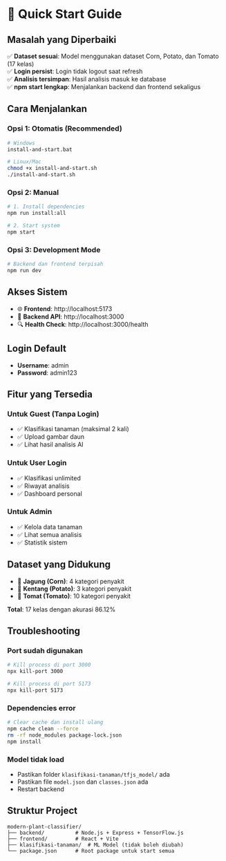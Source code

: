 # 🚀 Quick Start Guide

## Masalah yang Diperbaiki

✅ **Dataset sesuai**: Model menggunakan dataset Corn, Potato, dan Tomato (17 kelas)  
✅ **Login persist**: Login tidak logout saat refresh  
✅ **Analisis tersimpan**: Hasil analisis masuk ke database  
✅ **npm start lengkap**: Menjalankan backend dan frontend sekaligus  

## Cara Menjalankan

### Opsi 1: Otomatis (Recommended)
```bash
# Windows
install-and-start.bat

# Linux/Mac
chmod +x install-and-start.sh
./install-and-start.sh
```

### Opsi 2: Manual
```bash
# 1. Install dependencies
npm run install:all

# 2. Start system
npm start
```

### Opsi 3: Development Mode
```bash
# Backend dan frontend terpisah
npm run dev
```

## Akses Sistem

- 🌐 **Frontend**: http://localhost:5173
- 📡 **Backend API**: http://localhost:3000
- 🔍 **Health Check**: http://localhost:3000/health

## Login Default

- **Username**: admin
- **Password**: admin123

## Fitur yang Tersedia

### Untuk Guest (Tanpa Login)
- ✅ Klasifikasi tanaman (maksimal 2 kali)
- ✅ Upload gambar daun
- ✅ Lihat hasil analisis AI

### Untuk User Login
- ✅ Klasifikasi unlimited
- ✅ Riwayat analisis
- ✅ Dashboard personal

### Untuk Admin
- ✅ Kelola data tanaman
- ✅ Lihat semua analisis
- ✅ Statistik sistem

## Dataset yang Didukung

- 🌽 **Jagung (Corn)**: 4 kategori penyakit
- 🥔 **Kentang (Potato)**: 3 kategori penyakit  
- 🍅 **Tomat (Tomato)**: 10 kategori penyakit

**Total**: 17 kelas dengan akurasi 86.12%

## Troubleshooting

### Port sudah digunakan
```bash
# Kill process di port 3000
npx kill-port 3000

# Kill process di port 5173
npx kill-port 5173
```

### Dependencies error
```bash
# Clear cache dan install ulang
npm cache clean --force
rm -rf node_modules package-lock.json
npm install
```

### Model tidak load
- Pastikan folder `klasifikasi-tanaman/tfjs_model/` ada
- Pastikan file `model.json` dan `classes.json` ada
- Restart backend

## Struktur Project

```
modern-plant-classifier/
├── backend/          # Node.js + Express + TensorFlow.js
├── frontend/         # React + Vite
├── klasifikasi-tanaman/  # ML Model (tidak boleh diubah)
└── package.json      # Root package untuk start semua
```
